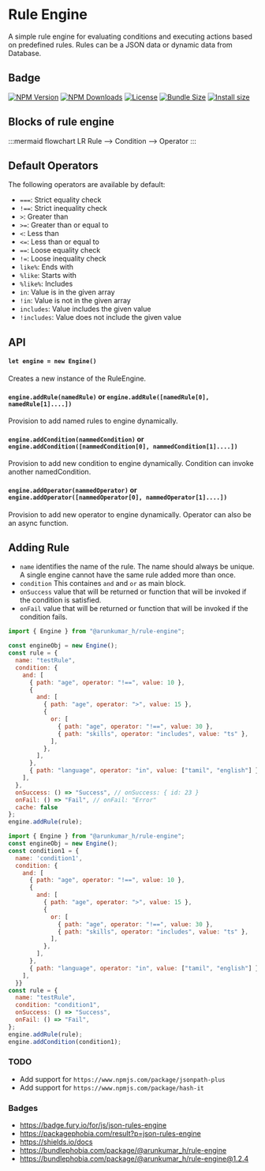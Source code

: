# Rule Engine
A simple rule engine for evaluating conditions and executing actions based on predefined rules.
Rules can be a JSON data or dynamic data from Database.

## Badge
[![NPM Version](https://img.shields.io/npm/v/@arunkumar_h/rule-engine)](https://www.npmjs.com/package/@arunkumar_h/rule-engine)
[![NPM Downloads](https://img.shields.io/npm/dm/@arunkumar_h/rule-engine)](https://www.npmjs.com/package/@arunkumar_h/rule-engine)
[![License](https://img.shields.io/npm/l/@arunkumar_h/rule-engine)](https://github.com/arunkumar-h/rule-engine/blob/main/LICENSE)
[![Bundle Size](https://img.shields.io/bundlephobia/minzip/@arunkumar_h/rule-engine)](https://bundlephobia.com/package/@arunkumar_h/rule-engine)
[![Install size](https://packagephobia.com/badge?p=@arunkumar_h/rule-engine)](https://packagephobia.com/result?p=@arunkumar_h/rule-engine)

## Blocks of rule engine
:::mermaid
flowchart LR
    Rule --> Condition --> Operator
:::

## Default Operators
The following operators are available by default:

* `===`: Strict equality check
* `!==`: Strict inequality check
* `>`: Greater than
* `>=`: Greater than or equal to
* `<`: Less than
* `<=`: Less than or equal to
* `==`: Loose equality check
* `!=`: Loose inequality check
* `like%`: Ends with
* `%like`: Starts with
* `%like%`: Includes
* `in`: Value is in the given array
* `!in`: Value is not in the given array
* `includes`: Value includes the given value
* `!includes`: Value does not include the given value

## API
#### `let engine = new Engine()`
Creates a new instance of the RuleEngine.

#### `engine.addRule(namedRule)` or `engine.addRule([namedRule[0], namedRule[1]....])`
Provision to add named rules to engine dynamically.

#### `engine.addCondition(nammedCondition)` or `engine.addCondition([nammedCondition[0], nammedCondition[1]....])`
Provision to add new condition to engine dynamically.
Condition can invoke another namedCondition.

#### `engine.addOperator(nammedOperator)` or `engine.addOperator([nammedOperator[0], nammedOperator[1]....])`
Provision to add new operator to engine dynamically.
Operator can also be an async function.

## Adding Rule

- `name` identifies the name of the rule. The name should always be unique. A single engine cannot have the same rule added more than once.
- `condition` This containes `and` and `or` as main block. 
- `onSuccess` value that will be returned or function that will be invoked if the condition is satisfied.
- `onFail` value that will be returned or function that will be invoked if the condition fails.

```javascript
import { Engine } from "@arunkumar_h/rule-engine";

const engineObj = new Engine();
const rule = {
  name: "testRule",
  condition: {
    and: [
      { path: "age", operator: "!==", value: 10 },
      {
        and: [
          { path: "age", operator: ">", value: 15 },
          {
            or: [
              { path: "age", operator: "!==", value: 30 },
              { path: "skills", operator: "includes", value: "ts" },
            ],
          },
        ],
      },
      { path: "language", operator: "in", value: ["tamil", "english"] },
    ],
  },
  onSuccess: () => "Success", // onSuccess: { id: 23 }
  onFail: () => "Fail", // onFail: "Error"
  cache: false
};
engine.addRule(rule);
```


```javascript
import { Engine } from "@arunkumar_h/rule-engine";
const engineObj = new Engine();
const condition1 = {
  name: 'condition1',
  condition: {
    and: [
      { path: "age", operator: "!==", value: 10 },
      {
        and: [
          { path: "age", operator: ">", value: 15 },
          {
            or: [
              { path: "age", operator: "!==", value: 30 },
              { path: "skills", operator: "includes", value: "ts" },
            ],
          },
        ],
      },
      { path: "language", operator: "in", value: ["tamil", "english"] },
    ],
  }}
const rule = {
  name: "testRule",
  condition: "condition1",
  onSuccess: () => "Success",
  onFail: () => "Fail",
};
engine.addRule(rule);
engine.addCondition(condition1);
```

### TODO
- Add support for `https://www.npmjs.com/package/jsonpath-plus`
- Add support for `https://www.npmjs.com/package/hash-it`

### Badges
- https://badge.fury.io/for/js/json-rules-engine
- https://packagephobia.com/result?p=json-rules-engine
- https://shields.io/docs
- https://bundlephobia.com/package/@arunkumar_h/rule-engine
- https://bundlephobia.com/package/@arunkumar_h/rule-engine@1.2.4